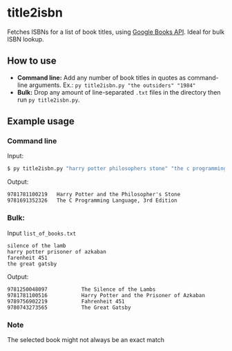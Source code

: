 # title2isbn

Fetches ISBNs for a list of book titles, using [Google Books API](https://developers.google.com/books/). Ideal for bulk ISBN lookup.

## How to use
- **Command line:** Add any number of book titles in quotes as command-line arguments. Ex.: `py title2isbn.py "the outsiders" "1984"`
- **Bulk:** Drop any amount of line-separated `.txt` files in the directory then run `py title2isbn.py`.

## Example usage
### Command line
Input:
```bash
$ py title2isbn.py "harry potter philosophers stone" "the c programming language 3rd"
```
Output:
```
9781781100219   Harry Potter and the Philosopher's Stone
9781691352326   The C Programming Language, 3rd Edition
```
### Bulk:
Input `list_of_books.txt`
```
silence of the lamb
harry potter prisoner of azkaban
farenheit 451
the great gatsby
```
Output:
```
9781250048097           The Silence of the Lambs
9781781100516           Harry Potter and the Prisoner of Azkaban
9789756902219           Fahrenheit 451
9780743273565           The Great Gatsby
```
### Note
The selected book might not always be an exact match